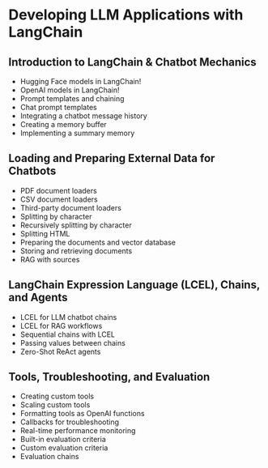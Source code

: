 # Developing LLM Applications with LangChain

## Introduction to LangChain & Chatbot Mechanics

- Hugging Face models in LangChain!
- OpenAI models in LangChain!
- Prompt templates and chaining
- Chat prompt templates
- Integrating a chatbot message history
- Creating a memory buffer
- Implementing a summary memory

## Loading and Preparing External Data for Chatbots

- PDF document loaders
- CSV document loaders
- Third-party document loaders
- Splitting by character
- Recursively splitting by character
- Splitting HTML
- Preparing the documents and vector database
- Storing and retrieving documents
- RAG with sources

## LangChain Expression Language (LCEL), Chains, and Agents

- LCEL for LLM chatbot chains
- LCEL for RAG workflows
- Sequential chains with LCEL
- Passing values between chains
- Zero-Shot ReAct agents

## Tools, Troubleshooting, and Evaluation

- Creating custom tools
- Scaling custom tools
- Formatting tools as OpenAI functions
- Callbacks for troubleshooting
- Real-time performance monitoring
- Built-in evaluation criteria
- Custom evaluation criteria
- Evaluation chains
